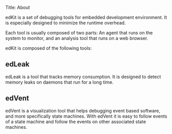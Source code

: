 Title: About

edKit is a set of debugging tools for embedded development environment. It is
especially designed to minimize the runtime overhead.

Each tool is usually composed of two parts: An agent that runs on the system to
monitor, and an analysis tool that runs on a web browser.

edKit is composed of the following tools:

## edLeak

edLeak is a tool that tracks memory consumption. It is designed to detect memory
leaks on daemons that run for a long time.

## edVent

edVent is a visualization tool that helps debugging event based software, and
more specifically state machines. With edVent it is easy to follow events of a
state machine and follow the events on other associated state machines.
